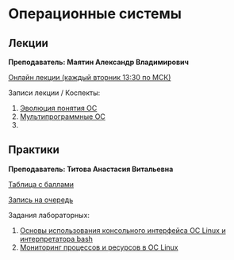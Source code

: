 # Операционные системы

## Лекции

**Преподаватель: Маятин Александр Владимирович**

[Онлайн лекции \(каждый вторник 13:30 по МСК\)](https://www.twitch.tv/mayatin)

Записи лекции / Коспекты:

1. [Эволюция понятия ОС](https://youtu.be/Gw-8Yc6ZXPU)
2. [Мультипрограммные ОС](https://youtu.be/F3PX38nF9TI)
3. []()

## Практики

**Преподаватель: Титова Анастасия Витальевна**

[Таблица с баллами](https://docs.google.com/spreadsheets/d/1ZAmDIsZ1unFyn9O22SpKvosA3jJ-h1Iooiuj5dA8axU/edit#gid=0)

[Запись на очередь](https://docs.google.com/spreadsheets/d/1ZAmDIsZ1unFyn9O22SpKvosA3jJ-h1Iooiuj5dA8axU/edit#gid=1790307243)

Задания лабораторных:

1. [Основы использования консольного интерфейса ОС Linux и интерпретатора bash](https://drive.google.com/file/d/1K0YJEFB8fF0HizpNJFYmSSphKrFwzDvx/view?usp=sharing)
2. [Мониторинг процессов и ресурсов в ОС Linux](https://drive.google.com/file/d/193gWp6TKxkBtYPpJwUiOtW_XPwDAsFNi/view)
   